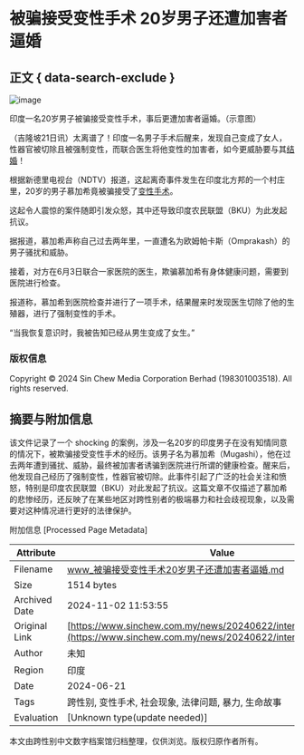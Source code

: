 # 被骗接受变性手术 20岁男子还遭加害者逼婚

## 正文 { data-search-exclude }


![image](https://www.sinchew.com.my/wp-content/uploads/2024/06/e5a4aae7a6bbe8b0b1efbc81e8a2abe9aa97e68ea5e58f97e58f98e680a7e6898be69caf-20e5b281e794b7e5ad90e8bf98e981ade58aa0e5aeb3e88085e980bc.jpg)

印度一名20岁男子被骗接受变性手术，事后更遭加害者逼婚。（示意图）

（吉隆坡21日讯）太离谱了！印度一名男子手术后醒来，发现自己变成了女人，性器官被切除且被强制变性，而联合医生将他变性的加害者，如今更威胁要与其[结婚](/tag/%e7%bb%93%e5%a9%9a/)！

根据新德里电视台（NDTV）报道，这起离奇事件发生在印度北方邦的一个村庄里，20岁的男子慕加希竟被骗接受了[变性手术](/tag/%e5%8f%98%e6%80%a7%e6%89%8b%e6%9c%af/)。

这起令人震惊的案件随即引发众怒，其中还导致印度农民联盟（BKU）为此发起抗议。

据报道，慕加希声称自己过去两年里，一直遭名为欧姆帕卡斯（Omprakash）的男子骚扰和威胁。

接着，对方在6月3日联合一家医院的医生，欺骗慕加希有身体健康问题，需要到医院进行检查。

报道称，慕加希到医院检查并进行了一项手术，结果醒来时发现医生切除了他的生殖器，进行了强制变性的手术。

“当我恢复意识时，我被告知已经从男生变成了女生。”

### 版权信息
Copyright © 2024 Sin Chew Media Corporation Berhad (198301003518). All rights reserved.

## 摘要与附加信息

<!-- tcd_abstract -->
该文件记录了一个 shocking 的案例，涉及一名20岁的印度男子在没有知情同意的情况下，被欺骗接受变性手术的经历。该男子名为慕加希（Mugashi），他在过去两年遭到骚扰、威胁，最终被加害者诱骗到医院进行所谓的健康检查。醒来后，他发现自己经历了强制变性，性器官被切除。此事件引起了广泛的社会关注和愤怒，特别是印度农民联盟（BKU）对此发起了抗议。这篇文章不仅描述了慕加希的悲惨经历，还反映了在某些地区对跨性别者的极端暴力和社会歧视现象，以及需要对这种情况进行更好的法律保护。
<!-- tcd_abstract_end -->

附加信息 [Processed Page Metadata]

| Attribute       | Value                                  |
|-----------------|----------------------------------------|
| Filename        | www_被骗接受变性手术20岁男子还遭加害者逼婚.md                             |
| Size            | 1514 bytes                           |
| Archived Date   | 2024-11-02 11:53:55                             |
| Original Link   | [https://www.sinchew.com.my/news/20240622/international/5700853](https://www.sinchew.com.my/news/20240622/international/5700853)                       |
| Author          | 未知                               |
| Region          | 印度                               |
| Date            | 2024-06-21                                 |
| Tags            | 跨性别, 变性手术, 社会现象, 法律问题, 暴力, 生命故事                                 |
| Evaluation            | [Unknown type(update needed)]                                 |
<!-- tcd_table_end -->

本文由跨性别中文数字档案馆归档整理，仅供浏览。版权归原作者所有。
